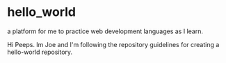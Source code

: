 # hello_world
a platform for me to practice web development languages as I learn.

Hi Peeps. Im Joe and I'm following the repository guidelines for creating a hello-world repository.
